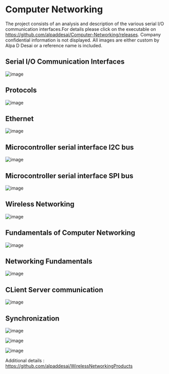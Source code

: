 # Computer Networking

The project consists of an analysis and description of the various serial I/O communication interfaces.For details please click on the 
executable on https://github.com/alpaddesai/Computer-Networking/releases. Company confidential information is not displayed. All images are 
either custom by Alpa D Desai or a reference name is included.


## Serial I/O Communication Interfaces
![image](ComputerNetworking.png)

## Protocols
![image](Protocols.png)

## Ethernet
![image](Ethernet.png)

## Microcontroller serial interface I2C bus
![image](I2CBus.png)

## Microcontroller serial interface SPI bus
![image](SPI.png)

## Wireless Networking
![image](WirelessNetworking.jpg)

## Fundamentals of Computer Networking
![image](FundamentalsComputerNetworking.jpg)

## Networking Fundamentals
![image](NetworkingFundamentals.jpg)

## CLient Server communication
![image](ServerClientImage.jpg)

## Synchronization
![image](Synchronization.jpg)

![image](USCopyrightCertificate.png)

![image](Ethics.jpg)

Additional details : https://github.com/alpaddesai/WirelessNetworkingProducts
